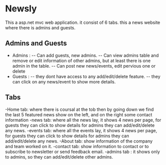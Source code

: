 # Newsly
  This a asp.net mvc web application. it consist of 6 tabs. this a news website where there is admins and guests.
  
  ## Admins and Guests 
  - Admins : 
  -- Can add guests, new admins.
  -- Can view admins table and remove or edit information of other admins, but at least there is one admin in the table.
  -- Can post new news/events, edit pervious one or delete
  - Guests :
  -- they dont have access to any add/edit/delete feature.
  -- they can click on any news/event to show more details.
  
  ## Tabs
  
  -Home tab: where there is coursal at the tob then by going down we find the last 5 featured news show on the left, and on the right some contact information
  -news tab: where all the news lay, it shows 4 news per page, for guests they can click to show details for admins they can add/edit/delete any news.
  -events tab: where all the events lay, it shows 4 news per page, for guests they can click to show details for admins they can add/edit/delete any news.
  -About tab: show information of the company and team worked on it.
  -contact tab: show information to contact or to subscribe to newsletter or send feedback email.
  -admins tab : it shows only to admins, so they can add/edit/delete other admins.
